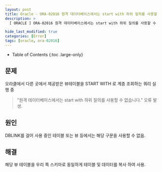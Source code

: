 ```yaml
---
layout: post
title: Oracle - ORA-02016 원격 데이터베이스에서는 start with 하위 질의를 사용할 수 없습니다.
description: >
  [ ORACLE ] ORA-02016 원격 데이터베이스에서는 start with 하위 질의를 사용할 수 없습니다.

hide_last_modified: true
categories: [Error]
tags: [oracle, ora-02016]
---
```


- Table of Contents
{:toc .large-only}

## 문제

오라클에서 다른 곳에서 제공받은 뷰테이블을 START WITH 로 계층 조회하는 쿼리 실행 중

> "원격 데이터베이스에서는 start with 하위 질의를 사용할 수 없습니다." 오류 발생.

## 원인

DBLINK를 걸어 사용 중인 테이블 또는 뷰 등에서는 해당 구문을 사용할 수 없음.

## 해결

해당 뷰 테이블을 우리 쪽 스키마로 동일하게 테이블 및 데이터를 복사 하여 사용.
